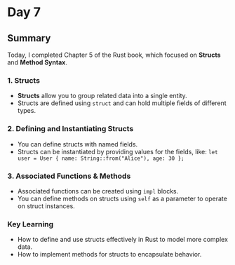 # Day 7

## Summary

Today, I completed Chapter 5 of the Rust book, which focused on **Structs** and **Method Syntax**.

### 1. Structs

- **Structs** allow you to group related data into a single entity.
- Structs are defined using `struct` and can hold multiple fields of different types.

### 2. Defining and Instantiating Structs

- You can define structs with named fields.
- Structs can be instantiated by providing values for the fields, like:
  `let user = User { name: String::from("Alice"), age: 30 };`

### 3. Associated Functions & Methods

- Associated functions can be created using `impl` blocks.
- You can define methods on structs using `self` as a parameter to operate on struct instances.

### Key Learning

- How to define and use structs effectively in Rust to model more complex data.
- How to implement methods for structs to encapsulate behavior.
